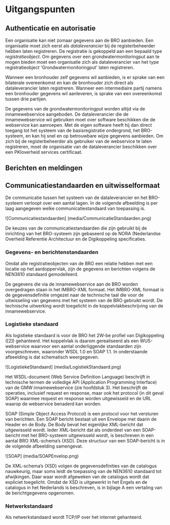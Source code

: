 # Uitgangspunten

## Authenticatie en autorisatie
Een organisatie kan niet zomaar gegevens aan de BRO aanbieden. Een organisatie moet zich eerst als *dataleverancier* bij de registerbeheerder hebben laten registreren. De registratie is gekoppeld aan een bepaald type *registratieobject*. Om gegevens over een grondwatermonitoringput aan te mogen bieden moet een organisatie zich als dataleverancier van het type registratieobject 'Grondwatermonitoringput' laten registreren.

Wanneer een bronhouder zelf gegevens wil aanbieden, is er sprake van een bilaterale overeenkomst en kan de bronhouder zich direct als dataleverancier laten registreren. Wanneer een intermediaire partij namens een bronhouder gegevens wil aanleveren, is sprake van een overeenkomst tussen drie partijen.

De gegevens van de grondwatermonitoringput worden altijd via de innamewebservice aangeboden. De dataleverancier die de innamewebservice wil gebruiken moet over software beschikken die de webservice kan aanroepen. Met de eigen software heeft hij dan direct toegang tot het systeem van de basisregistratie ondergrond, het BRO-systeem, en kan hij snel en op betrouwbare wijze gegevens aanbieden.
Om zich bij de registerbeheerder als gebruiker van de webservice te laten registreren, moet de organisatie van de dataleverancier beschikken over een PKIoverheid services certificaat.

## Berichten en meldingen


## Communicatiestandaarden en uitwisselformaat
De communicatie tussen het systeem van de dataleverancier en het BRO-systeem verloopt over een aantal lagen. In de volgende afbeelding is per laag aangegeven welke communicatiestandaard van toepassing is.

![Communicatiestandaarden] (media/CommunicatieStandaarden.png)

De keuzes van de communicatiestandaarden die zijn gebruikt bij de inrichting van het BRO-systeem zijn gebaseerd op de NORA (Nederlandse Overheid Referentie Architectuur en de Digikoppeling specificaties. 
### Gegevens- en berichtenstandaarden
Omdat alle registratieobjecten van de BRO een relatie hebben met een locatie op het aardoppervlak, zijn de gegevens en berichten volgens de NEN3610 standaard gemodelleerd.

De gegevens die via de innamewebservice aan de BRO worden overgedragen staan in het IMBRO-XML formaat. Het IMBRO-XML formaat is de gegevensdefinitie omgezet naar de technische taal die voor de uitwisseling van gegevens met het systeem van de BRO gebruikt wordt. De technische uitwerking wordt toegelicht in de koppelvlakbeschrijving van de innamewebservice.

### Logistieke standaard
Als logistieke standaard is voor de BRO het 2W-be profiel van Digikoppeling ([2]) gehanteerd. Het koppelvlak is daarom gerealiseerd als een WUS-webservice waarvoor een aantal onderliggende standaarden zijn voorgeschreven, waaronder WSDL 1.0 en SOAP 1.1. In onderstaande afbeelding is dat schematisch weergegeven.

![LogistiekeStandaard] (media/LogistiekStandaard.png)

Het WSDL-document (Web Service Definition Language) beschrijft in technische termen de volledige API (Application Programming Interface) van de GMW innamewebservice (zie hoofdstuk 3). Het beschrijft de operaties, inclusief request en response, maar ook het protocol (in dit geval SOAP) waarmee request en response worden uitgewisseld en de URL waarop de webservice benaderd kan worden.

SOAP (Simple Object Access Protocol) is een protocol voor het versturen van berichten. Een SOAP bericht bestaat uit een Envelope met daarin de Header en de Body. De Body bevat het eigenlijke XML-bericht dat uitgewisseld wordt. Ieder XML-bericht dat als onderdeel van een SOAP-bericht met het BRO-systeem uitgewisseld wordt, is beschreven in een aantal BRO XML-schema’s (XSD). Deze structuur van een SOAP-bericht is in de volgende afbeelding samengevat.

![SOAP] (media/SOAPEnvelop.png)

De XML-schema’s (XSD) volgen de gegevensdefinities van de catalogus nauwkeurig, maar soms leidt de toepassing van de NEN3610 standaard tot afwijkingen. Daar waar wordt afgeweken van de catalogus wordt dat expliciet toegelicht. Omdat de XSD is uitgewerkt in het Engels en de catalogus in het Nederlands is beschreven, is in bijlage A een vertaling van de berichtgegevens opgenomen.
### Netwerkstandaard
Als netwerkstandaard wordt TCP/IP over het internet gehanteerd.

